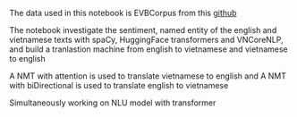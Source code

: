The data used in this notebook is EVBCorpus from this [github](https://github.com/qhungngo/EVBCorpus)

The notebook investigate the sentiment, named entity of the english and vietnamese texts with spaCy, HuggingFace transformers and VNCoreNLP, and build a tranlastion machine from english to vietnamese and vietnamese to english 

A NMT with attention is used to translate vietnamese to english and A NMT with biDirectional is used to translate english to vietnamese

Simultaneously working on NLU model with transformer 

